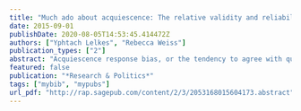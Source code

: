 ```yaml
---
title: "Much ado about acquiescence: The relative validity and reliability of construct-specific and agree–disagree questions"
date: 2015-09-01
publishDate: 2020-08-05T14:53:45.414472Z
authors: ["Yphtach Lelkes", "Rebecca Weiss"]
publication_types: ["2"]
abstract: "Acquiescence response bias, or the tendency to agree with questions regardless of content, is a prominent concern in survey design. An often proposed solution, and one that was recently implemented in the American National Election Study, is to rewrite response options so that they tap directly into the dimensions of the construct of interest. However, there is little evidence that this solution improves data quality. We present a study in which we employ two waves of the 2012 American National Election Study in order to compare the reliability and concurrent validity of political efficacy questions in both the agree–disagree and construct-specific formats. Construct-specific questions were not only as reliable and valid as agree–disagree questions generally, they were also as valid among respondents that were most likely to acquiesce. This suggests two possible outcomes: Either agree–disagree questions do not negatively impact data quality or that construct-specific questions are not a panacea for acquiescence response bias."
featured: false
publication: "*Research & Politics*"
tags: ["mybib", "mypubs"]
url_pdf: "http://rap.sagepub.com/content/2/3/2053168015604173.abstract"
---
```


